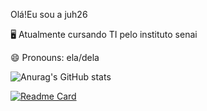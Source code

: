 
Olá!Eu sou a juh26

🖥️ Atualmente cursando TI pelo instituto senai 

😄 Pronouns: ela/dela




![Anurag's GitHub stats](https://github-readme-stats.vercel.app/api?username=juh26&show_icons=true&theme=dark)

[![Readme Card](https://github-readme-stats.vercel.app/api/pin/?username=juh26&repo=github-readme-stats)](https://github.com/juh26/github-readme-stats)

